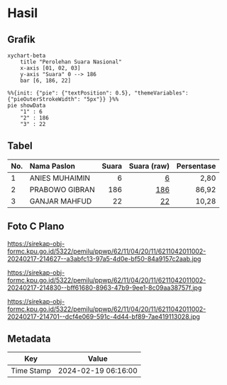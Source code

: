 # Hasil

## Grafik

```mermaid
xychart-beta
    title "Perolehan Suara Nasional"
    x-axis [01, 02, 03]
    y-axis "Suara" 0 --> 186
    bar [6, 186, 22]
```

```mermaid
%%{init: {"pie": {"textPosition": 0.5}, "themeVariables": {"pieOuterStrokeWidth": "5px"}} }%%
pie showData
    "1" : 6
    "2" : 186
    "3" : 22
```

## Tabel

| No. | Nama Paslon    | Suara | Suara (raw) | Persentase |
|:--- |:-------------- | -----:| -----------:| ----------:|
| 1   | ANIES MUHAIMIN | 6     | [6][p-1]    | 2,80       |
| 2   | PRABOWO GIBRAN | 186   | [186][p-2]  | 86,92      |
| 3   | GANJAR MAHFUD  | 22    | [22][p-3]   | 10,28      |


[p-1]: https://github.com/gigit-pemilu/pemilu-2024/blob/main/pilpres/hitung-suara/sub/62-kalimantan-tengah/sub/11-pulang-pisau/sub/04-banama-tingang/sub/2011-tumbang-tarusan/sub/002-tps/sub/paslon-1.txt
[p-2]: https://github.com/gigit-pemilu/pemilu-2024/blob/main/pilpres/hitung-suara/sub/62-kalimantan-tengah/sub/11-pulang-pisau/sub/04-banama-tingang/sub/2011-tumbang-tarusan/sub/002-tps/sub/paslon-2.txt
[p-3]: https://github.com/gigit-pemilu/pemilu-2024/blob/main/pilpres/hitung-suara/sub/62-kalimantan-tengah/sub/11-pulang-pisau/sub/04-banama-tingang/sub/2011-tumbang-tarusan/sub/002-tps/sub/paslon-3.txt

## Foto C Plano

https://sirekap-obj-formc.kpu.go.id/5322/pemilu/ppwp/62/11/04/20/11/6211042011002-20240217-214627--a3abfc13-97a5-4d0e-bf50-84a9157c2aab.jpg

https://sirekap-obj-formc.kpu.go.id/5322/pemilu/ppwp/62/11/04/20/11/6211042011002-20240217-214830--bff61680-8963-47b9-9ee1-8c09aa38757f.jpg

https://sirekap-obj-formc.kpu.go.id/5322/pemilu/ppwp/62/11/04/20/11/6211042011002-20240217-214701--dcf4e069-591c-4d44-bf89-7ae419113028.jpg


## Metadata

| Key        | Value               |
| ---------- | ------------------- |
| Time Stamp | 2024-02-19 06:16:00 |



